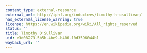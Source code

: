 ```yaml
---
content_type: external-resource
external_url: http://iphf.org/inductees/timothy-h-osullivan/
has_external_license_warning: true
license: https://en.wikipedia.org/wiki/All_rights_reserved
status: ''
title: Timothy O'Sullivan
uid: e3d08273-5b5b-4be9-b406-10d3596044b1
wayback_url: ''
---
```

